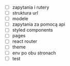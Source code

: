 - [ ] zapytania i rutery
- [ ] struktura url
- [ ] modele
- [ ] zapytania za pomocą api
- [ ] styled components
- [ ] pages
- [ ] react router
- [ ] theme
- [ ] env po obu stronach
- [ ] test
